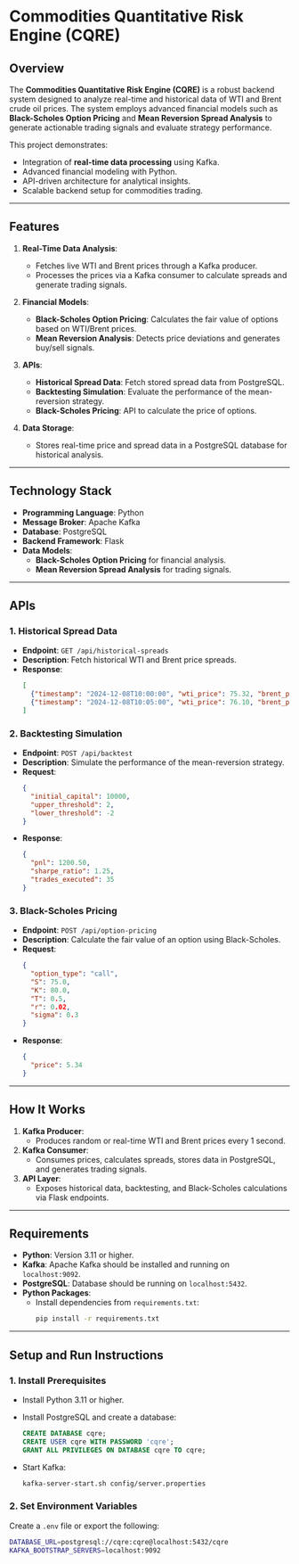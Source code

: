# Commodities Quantitative Risk Engine (CQRE)

## Overview
The **Commodities Quantitative Risk Engine (CQRE)** is a robust backend system designed to analyze real-time and historical data of WTI and Brent crude oil prices. The system employs advanced financial models such as **Black-Scholes Option Pricing** and **Mean Reversion Spread Analysis** to generate actionable trading signals and evaluate strategy performance.

This project demonstrates:
- Integration of **real-time data processing** using Kafka.
- Advanced financial modeling with Python.
- API-driven architecture for analytical insights.
- Scalable backend setup for commodities trading.

---

## Features
1. **Real-Time Data Analysis**:
   - Fetches live WTI and Brent prices through a Kafka producer.
   - Processes the prices via a Kafka consumer to calculate spreads and generate trading signals.

2. **Financial Models**:
   - **Black-Scholes Option Pricing**: Calculates the fair value of options based on WTI/Brent prices.
   - **Mean Reversion Analysis**: Detects price deviations and generates buy/sell signals.

3. **APIs**:
   - **Historical Spread Data**: Fetch stored spread data from PostgreSQL.
   - **Backtesting Simulation**: Evaluate the performance of the mean-reversion strategy.
   - **Black-Scholes Pricing**: API to calculate the price of options.

4. **Data Storage**:
   - Stores real-time price and spread data in a PostgreSQL database for historical analysis.

---

## Technology Stack
- **Programming Language**: Python
- **Message Broker**: Apache Kafka
- **Database**: PostgreSQL
- **Backend Framework**: Flask
- **Data Models**:
  - **Black-Scholes Option Pricing** for financial analysis.
  - **Mean Reversion Spread Analysis** for trading signals.

---

## APIs
### 1. **Historical Spread Data**
   - **Endpoint**: `GET /api/historical-spreads`
   - **Description**: Fetch historical WTI and Brent price spreads.
   - **Response**:
     ```json
     [
       {"timestamp": "2024-12-08T10:00:00", "wti_price": 75.32, "brent_price": 78.54, "spread": 3.22},
       {"timestamp": "2024-12-08T10:05:00", "wti_price": 76.10, "brent_price": 79.80, "spread": 3.70}
     ]
     ```

### 2. **Backtesting Simulation**
   - **Endpoint**: `POST /api/backtest`
   - **Description**: Simulate the performance of the mean-reversion strategy.
   - **Request**:
     ```json
     {
       "initial_capital": 10000,
       "upper_threshold": 2,
       "lower_threshold": -2
     }
     ```
   - **Response**:
     ```json
     {
       "pnl": 1200.50,
       "sharpe_ratio": 1.25,
       "trades_executed": 35
     }
     ```

### 3. **Black-Scholes Pricing**
   - **Endpoint**: `POST /api/option-pricing`
   - **Description**: Calculate the fair value of an option using Black-Scholes.
   - **Request**:
     ```json
     {
       "option_type": "call",
       "S": 75.0,
       "K": 80.0,
       "T": 0.5,
       "r": 0.02,
       "sigma": 0.3
     }
     ```
   - **Response**:
     ```json
     {
       "price": 5.34
     }
     ```

---

## How It Works
1. **Kafka Producer**:
   - Produces random or real-time WTI and Brent prices every 1 second.
2. **Kafka Consumer**:
   - Consumes prices, calculates spreads, stores data in PostgreSQL, and generates trading signals.
3. **API Layer**:
   - Exposes historical data, backtesting, and Black-Scholes calculations via Flask endpoints.

---

## Requirements
- **Python**: Version 3.11 or higher.
- **Kafka**: Apache Kafka should be installed and running on `localhost:9092`.
- **PostgreSQL**: Database should be running on `localhost:5432`.
- **Python Packages**:
  - Install dependencies from `requirements.txt`:
    ```bash
    pip install -r requirements.txt
    ```

---

## Setup and Run Instructions
### 1. **Install Prerequisites**
   - Install Python 3.11 or higher.
   - Install PostgreSQL and create a database:
     ```sql
     CREATE DATABASE cqre;
     CREATE USER cqre WITH PASSWORD 'cqre';
     GRANT ALL PRIVILEGES ON DATABASE cqre TO cqre;
     ```

   - Start Kafka:
     ```bash
     kafka-server-start.sh config/server.properties
     ```

### 2. **Set Environment Variables**
   Create a `.env` file or export the following:
   ```bash
   DATABASE_URL=postgresql://cqre:cqre@localhost:5432/cqre
   KAFKA_BOOTSTRAP_SERVERS=localhost:9092
